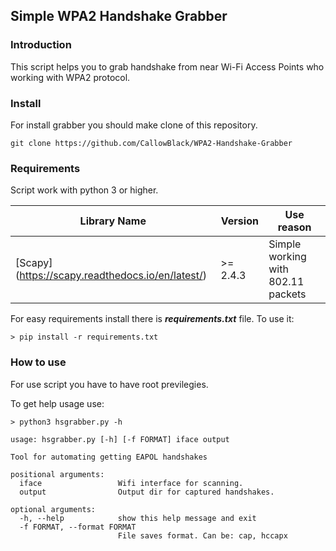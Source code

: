 ## Simple WPA2 Handshake Grabber

### Introduction

This script helps you to grab handshake from near Wi-Fi Access Points who working with WPA2 protocol.

### Install

For install grabber you should make clone of this repository.
```
git clone https://github.com/CallowBlack/WPA2-Handshake-Grabber
```

### Requirements

Script work with python 3 or higher.

| Library Name | Version | Use reason |
| ------------ | ------- | ----------- |
| [Scapy] (https://scapy.readthedocs.io/en/latest/) | >= 2.4.3 | Simple working with 802.11 packets |

For easy requirements install there is ***requirements.txt*** file. To use it:
```
> pip install -r requirements.txt
```

### How to use

For use script you have to have root previlegies.

To get help usage use:
```
> python3 hsgrabber.py -h

usage: hsgrabber.py [-h] [-f FORMAT] iface output

Tool for automating getting EAPOL handshakes

positional arguments:
  iface                 Wifi interface for scanning.
  output                Output dir for captured handshakes.

optional arguments:
  -h, --help            show this help message and exit
  -f FORMAT, --format FORMAT
                        File saves format. Can be: cap, hccapx
```



